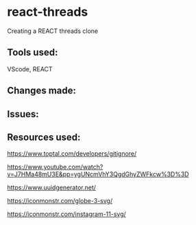 # react-threads
Creating a REACT threads clone


## Tools used:
VScode, REACT

## Changes made:


## Issues:


## Resources used:

https://www.toptal.com/developers/gitignore/

https://www.youtube.com/watch?v=J7HMa48mU3E&pp=ygUNcmVhY3QgdGhyZWFkcw%3D%3D

https://www.uuidgenerator.net/

https://iconmonstr.com/globe-3-svg/

https://iconmonstr.com/instagram-11-svg/